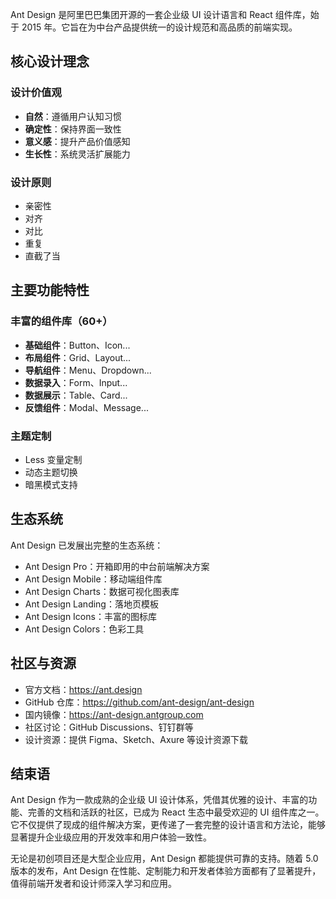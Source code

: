 Ant Design 是阿里巴巴集团开源的一套企业级 UI 设计语言和 React 组件库，始于 2015 年。它旨在为中台产品提供统一的设计规范和高品质的前端实现。

## 核心设计理念

### 设计价值观

- **自然**：遵循用户认知习惯
- **确定性**：保持界面一致性
- **意义感**：提升产品价值感知
- **生长性**：系统灵活扩展能力

### 设计原则

- 亲密性
- 对齐
- 对比
- 重复
- 直截了当

## 主要功能特性

### 丰富的组件库（60+）

- **基础组件**：Button、Icon...
- **布局组件**：Grid、Layout...
- **导航组件**：Menu、Dropdown...
- **数据录入**：Form、Input...
- **数据展示**：Table、Card...
- **反馈组件**：Modal、Message...

### 主题定制

- Less 变量定制
- 动态主题切换
- 暗黑模式支持

## 生态系统
Ant Design 已发展出完整的生态系统：

- Ant Design Pro：开箱即用的中台前端解决方案
- Ant Design Mobile：移动端组件库
- Ant Design Charts：数据可视化图表库
- Ant Design Landing：落地页模板
- Ant Design Icons：丰富的图标库
- Ant Design Colors：色彩工具

## 社区与资源

- 官方文档：https://ant.design
- GitHub 仓库：https://github.com/ant-design/ant-design
- 国内镜像：https://ant-design.antgroup.com
- 社区讨论：GitHub Discussions、钉钉群等
- 设计资源：提供 Figma、Sketch、Axure 等设计资源下载

## 结束语

Ant Design 作为一款成熟的企业级 UI 设计体系，凭借其优雅的设计、丰富的功能、完善的文档和活跃的社区，已成为 React 生态中最受欢迎的 UI 组件库之一。它不仅提供了现成的组件解决方案，更传递了一套完整的设计语言和方法论，能够显著提升企业级应用的开发效率和用户体验一致性。

无论是初创项目还是大型企业应用，Ant Design 都能提供可靠的支持。随着 5.0 版本的发布，Ant Design 在性能、定制能力和开发者体验方面都有了显著提升，值得前端开发者和设计师深入学习和应用。